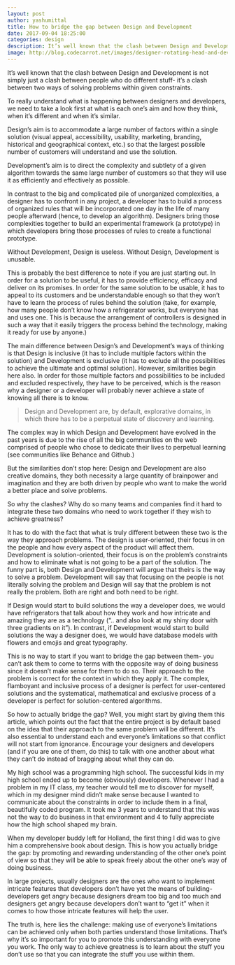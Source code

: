 ```yaml
---
layout: post
author: yashumittal
title: How to bridge the gap between Design and Development
date: 2017-09-04 18:25:00
categories: design
description: It’s well known that the clash between Design and Development is not simply just a clash between people who do different stuff.
image: http://blog.codecarrot.net/images/designer-rotating-head-and-developer-up-down.gif
---
```


It’s well known that the clash between Design and Development is not simply just a clash between people who do different stuff- it’s a clash between two ways of solving problems within given constraints.

To really understand what is happening between designers and developers, we need to take a look first at what is each one’s aim and how they think, when it’s different and when it’s similar.

Design’s aim is to accommodate a large number of factors within a single solution (visual appeal, accessibility, usability, marketing, branding, historical and geographical context, etc.) so that the largest possible number of customers will understand and use the solution.

Development’s aim is to direct the complexity and subtlety of a given algorithm towards the same large number of customers so that they will use it as efficiently and effectively as possible.

In contrast to the big and complicated pile of unorganized complexities, a designer has to confront in any project, a developer has to build a process of organized rules that will be incorporated one day in the life of many people afterward (hence, to develop an algorithm). Designers bring those complexities together to build an experimental framework (a prototype) in which developers bring those processes of rules to create a functional prototype.

<div class="callout">
Without Development, Design is useless. Without Design, Development is unusable.
</div>

This is probably the best difference to note if you are just starting out. In order for a solution to be useful, it has to provide efficiency, efficacy and deliver on its promises. In order for the same solution to be usable, it has to appeal to its customers and be understandable enough so that they won’t have to learn the process of rules behind the solution (take, for example, how many people don’t know how a refrigerator works, but everyone has and uses one. This is because the arrangement of controllers is designed in such a way that it easily triggers the process behind the technology, making it ready for use by anyone.)

The main difference between Design’s and Development’s ways of thinking is that Design is inclusive (it has to include multiple factors within the solution) and Development is exclusive (it has to exclude all the possibilities to achieve the ultimate and optimal solution). However, similarities begin here also. In order for those multiple factors and possibilities to be included and excluded respectively, they have to be perceived, which is the reason why a designer or a developer will probably never achieve a state of knowing all there is to know.

<blockquote>
Design and Development are, by default, explorative domains, in which there has to be a perpetual state of discovery and learning.
</blockquote>

The complex way in which Design and Development have evolved in the past years is due to the rise of all the big communities on the web comprised of people who chose to dedicate their lives to perpetual learning (see communities like Behance and Github.)

But the similarities don’t stop here: Design and Development are also creative domains, they both necessity a large quantity of brainpower and imagination and they are both driven by people who want to make the world a better place and solve problems.

So why the clashes? Why do so many teams and companies find it hard to integrate these two domains who need to work together if they wish to achieve greatness?

It has to do with the fact that what is truly different between these two is the way they approach problems. The design is user-oriented, their focus in on the people and how every aspect of the product will affect them. Development is solution-oriented, their focus is on the problem’s constraints and how to eliminate what is not going to be a part of the solution. The funny part is, both Design and Development will argue that theirs is the way to solve a problem. Development will say that focusing on the people is not literally solving the problem and Design will say that the problem is not really the problem. Both are right and both need to be right.

If Design would start to build solutions the way a developer does, we would have refrigerators that talk about how they work and how intricate and amazing they are as a technology (“.. and also look at my shiny door with three gradients on it”). In contrast, if Development would start to build solutions the way a designer does, we would have database models with flowers and emojis and great typography.

This is no way to start if you want to bridge the gap between them- you can’t ask them to come to terms with the opposite way of doing business since it doesn’t make sense for them to do so. Their approach to the problem is correct for the context in which they apply it. The complex, flamboyant and inclusive process of a designer is perfect for user-centered solutions and the systematical, mathematical and exclusive process of a developer is perfect for solution-centered algorithms.

So how to actually bridge the gap? Well, you might start by giving them this article, which points out the fact that the entire project is by default based on the idea that their approach to the same problem will be different. It’s also essential to understand each and everyone’s limitations so that conflict will not start from ignorance. Encourage your designers and developers (and if you are one of them, do this) to talk with one another about what they can’t do instead of bragging about what they can do.

My high school was a programming high school. The successful kids in my high school ended up to become (obviously) developers. Whenever I had a problem in my IT class, my teacher would tell me to discover for myself, which in my designer mind didn’t make sense because I wanted to communicate about the constraints in order to include them in a final, beautifully coded program. It took me 3 years to understand that this was not the way to do business in that environment and 4 to fully appreciate how the high school shaped my brain.

When my developer buddy left for Holland, the first thing I did was to give him a comprehensive book about design. This is how you actually bridge the gap: by promoting and rewarding understanding of the other one’s point of view so that they will be able to speak freely about the other one’s way of doing business.

In large projects, usually designers are the ones who want to implement intricate features that developers don’t have yet the means of building- developers get angry because designers dream too big and too much and designers get angry because developers don’t want to “get it” when it comes to how those intricate features will help the user.

The truth is, here lies the challenge: making use of everyone’s limitations can be achieved only when both parties understand those limitations. That’s why it’s so important for you to promote this understanding with everyone you work. The only way to achieve greatness is to learn about the stuff you don’t use so that you can integrate the stuff you use within them.

